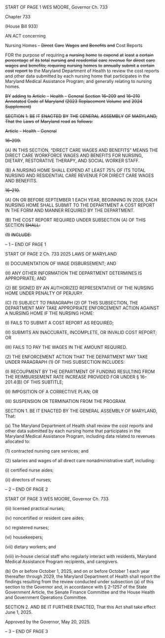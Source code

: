 START OF PAGE 1
WES MOORE, Governor Ch. 733

Chapter 733

(House Bill 933)

AN ACT concerning

Nursing Homes – ~~Direct~~ ~~Care~~ ~~Wages~~ ~~and~~ ~~Benefits~~ ~~and~~ Cost Reports

FOR the purpose of requiring ~~a~~ ~~nursing~~ ~~home~~ ~~to~~ ~~expend~~ ~~at~~ ~~least~~ ~~a~~ ~~certain~~ ~~percentage~~ ~~of~~ ~~its~~
~~total~~ ~~nursing~~ ~~and~~ ~~residential~~ ~~care~~ ~~revenue~~ ~~for~~ ~~direct~~ ~~care~~ ~~wages~~ ~~and~~ ~~benefits;~~
~~requiring~~ ~~nursing~~ ~~homes~~ ~~to~~ ~~annually~~ ~~submit~~ ~~a~~ ~~certain~~ ~~cost~~ ~~report~~ ~~to~~ the Maryland
Department of Health to review the cost reports and other data submitted by each
nursing home that participates in the Maryland Medical Assistance Program; and
generally relating to nursing homes.

~~BY~~ ~~adding~~ ~~to~~
~~Article~~ ~~–~~ ~~Health~~ ~~–~~ ~~General~~
~~Section~~ ~~16–209~~ ~~and~~ ~~16–210~~
~~Annotated~~ ~~Code~~ ~~of~~ ~~Maryland~~
~~(2023~~ ~~Replacement~~ ~~Volume~~ ~~and~~ ~~2024~~ ~~Supplement)~~

~~SECTION~~ ~~1.~~ ~~BE~~ ~~IT~~ ~~ENACTED~~ ~~BY~~ ~~THE~~ ~~GENERAL~~ ~~ASSEMBLY~~ ~~OF~~ ~~MARYLAND,~~
~~That~~ ~~the~~ ~~Laws~~ ~~of~~ ~~Maryland~~ ~~read~~ ~~as~~ ~~follows:~~

~~Article~~ ~~–~~ ~~Health~~ ~~–~~ ~~General~~

~~16–209.~~

(A) IN THIS SECTION, “DIRECT CARE WAGES AND BENEFITS” MEANS THE
DIRECT CARE WORKFORCE WAGES AND BENEFITS FOR NURSING, DIETARY,
RESTORATIVE THERAPY, AND SOCIAL WORKER STAFF.

(B) A NURSING HOME SHALL EXPEND AT LEAST 75% OF ITS TOTAL NURSING
AND RESIDENTIAL CARE REVENUE FOR DIRECT CARE WAGES AND BENEFITS.

~~16–210.~~

(A) ON OR BEFORE SEPTEMBER 1 EACH YEAR, BEGINNING IN 2026, EACH
NURSING HOME SHALL SUBMIT TO THE DEPARTMENT A COST REPORT IN THE FORM
AND MANNER REQUIRED BY THE DEPARTMENT.

(B) THE COST REPORT REQUIRED UNDER SUBSECTION (A) OF THIS SECTION
~~SHALL:~~

~~(1)~~ ~~INCLUDE:~~

– 1 –
END OF PAGE 1

START OF PAGE 2
Ch. 733 2025 LAWS OF MARYLAND

(I) DOCUMENTATION OF WAGE DISBURSEMENT; AND

(II) ANY OTHER INFORMATION THE DEPARTMENT DETERMINES
IS APPROPRIATE; AND

(2) BE SIGNED BY AN AUTHORIZED REPRESENTATIVE OF THE
NURSING HOME UNDER PENALTY OF PERJURY.

(C) (1) SUBJECT TO PARAGRAPH (2) OF THIS SUBSECTION, THE
DEPARTMENT MAY TAKE APPROPRIATE ENFORCEMENT ACTION AGAINST A
NURSING HOME IF THE NURSING HOME:

(I) FAILS TO SUBMIT A COST REPORT AS REQUIRED;

(II) SUBMITS AN INACCURATE, INCOMPLETE, OR INVALID COST
REPORT; OR

(III) FAILS TO PAY THE WAGES IN THE AMOUNT REQUIRED.

(2) THE ENFORCEMENT ACTION THAT THE DEPARTMENT MAY TAKE
UNDER PARAGRAPH (1) OF THIS SUBSECTION INCLUDES:

(I) RECOUPMENT BY THE DEPARTMENT OF FUNDING
RESULTING FROM THE REIMBURSEMENT RATE INCREASE PROVIDED FOR UNDER §
16–201.4(B) OF THIS SUBTITLE;

(II) IMPOSITION OF A CORRECTIVE PLAN; OR

(III) SUSPENSION OR TERMINATION FROM THE PROGRAM.

SECTION 1. BE IT ENACTED BY THE GENERAL ASSEMBLY OF MARYLAND,
That:

(a) The Maryland Department of Health shall review the cost reports and other
data submitted by each nursing home that participates in the Maryland Medical Assistance
Program, including data related to revenues allocated to:

(1) contracted nursing care services; and

(2) salaries and wages of all direct care nonadministrative staff, including:

(i) certified nurse aides;

(ii) directors of nurses;

– 2 –
END OF PAGE 2

START OF PAGE 3
WES MOORE, Governor Ch. 733

(iii) licensed practical nurses;

(iv) noncertified or resident care aides;

(v) registered nurses;

(vi) housekeepers;

(vii) dietary workers; and

(viii) in–house clerical staff who regularly interact with residents,
Maryland Medical Assistance Program recipients, and caregivers.

(b) On or before October 1, 2025, and on or before October 1 each year thereafter
through 2029, the Maryland Department of Health shall report the findings resulting from
the review conducted under subsection (a) of this section to the Governor and, in accordance
with § 2–1257 of the State Government Article, the Senate Finance Committee and the
House Health and Government Operations Committee.

SECTION 2. AND BE IT FURTHER ENACTED, That this Act shall take effect June
1, 2025.

Approved by the Governor, May 20, 2025.

– 3 –
END OF PAGE 3